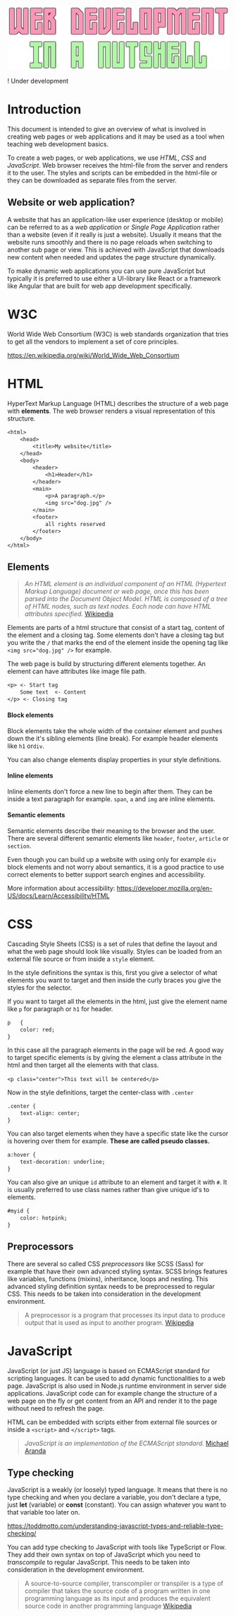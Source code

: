 ![alt text](header.png "Web development in a nutshell")

! Under development

# Introduction

This document is intended to give an overview of what is involved in creating web pages or web applications and it may be used as a tool when teaching web development basics.

To create a web pages, or web applications, we use _HTML_, _CSS_ and _JavaScript_. Web browser receives the html-file from the server and renders it to the user. The styles and scripts can be embedded in the html-file or they can be downloaded as separate files from the server.

## Website or web application?

A website that has an application-like user experience (desktop or mobile) can be referred to as a _web application_ or _Single Page Application_ rather than a website (even if it really is just a website). Usually it means that the website runs smoothly and there is no page reloads when switching to another sub page or view. This is achieved with JavaScript that downloads new content when needed and updates the page structure dynamically.

To make dynamic web applications you can use pure JavaScript but typically it is preferred to use either a UI-library like React or a framework like Angular that are built for web app development specifically.

# W3C

World Wide Web Consortium (W3C) is web standards organization that tries to get all the vendors to implement a set of core principles.

https://en.wikipedia.org/wiki/World_Wide_Web_Consortium

# HTML

HyperText Markup Language (HTML) describes the structure of a web page with **elements**. The web browser renders a visual representation of this structure.

    <html>
        <head>
            <title>My website</title>
        </head>
        <body>
            <header>
                <h1>Header</h1>
            </header>
            <main>
                <p>A paragraph.</p>
                <img src="dog.jpg" />
            </main>
            <footer>
                all rights reserved
            </footer>
        </body>
    </html>

## Elements

> _An HTML element is an individual component of an HTML (Hypertext Markup Language) document or web page, once this has been parsed into the Document Object Model. HTML is composed of a tree of HTML nodes, such as text nodes. Each node can have HTML attributes specified._ [Wikipedia](https://en.wikipedia.org/wiki/HTML_element)

Elements are parts of a html structure that consist of a start tag, content of the element and a closing tag. Some elements don't have a closing tag but you write the `/` that marks the end of the element inside the opening tag like `<img src="dog.jpg" />` for example.

The web page is build by structuring different elements together. An element can have attributes like image file path.

    <p> <- Start tag
        Some text  <- Content
    </p> <- Closing tag

#### Block elements

Block elements take the whole width of the container element and pushes down the it's sibling elements (line break). For example header elements like `h1` or`div`.

You can also change elements display properties in your style definitions.

#### Inline elements

Inline elements don't force a new line to begin after them. They can be inside a text paragraph for example. `span`, `a` and `img` are inline elements.

#### Semantic elements

Semantic elements describe their meaning to the browser and the user. There are several different semantic elements like `header`, `footer`, `article` or `section`.

Even though you can build up a website with using only for example `div` block elements and not worry about semantics, it is a good practice to use correct elements to better support search engines and accessibility.

More information about accessibility: https://developer.mozilla.org/en-US/docs/Learn/Accessibility/HTML

# CSS

Cascading Style Sheets (CSS) is a set of rules that define the layout and what the web page should look like visually. Styles can be loaded from an external file source or from inside a `style` element.

In the style definitions the syntax is this, first you give a selector of what elements you want to target and then inside the curly braces you give the styles for the selector.

If you want to target all the elements in the html, just give the element name like `p` for paragraph or `h1` for header.

    p   {
        color: red;
    }

In this case all the paragraph elements in the page will be red.
A good way to target specific elements is by giving the element a class attribute in the html and then target all the elements with that class.

`<p class="center">This text will be centered</p>`

Now in the style definitions, target the center-class with `.center`

    .center {
        text-align: center;
    }

You can also target elements when they have a specific state like the cursor is hovering over them for example. **These are called pseudo classes.**

    a:hover {
        text-decoration: underline;
    }

You can also give an unique `id` attribute to an element and target it with `#`.
It is usually preferred to use class names rather than give unique id's to elements.

    #myid {
        color: hotpink;
    }

## Preprocessors

There are several so called CSS _preprocessors_ like SCSS (Sass) for example that have their own advanced styling syntax. SCSS brings features like variables, functions (mixins), inheritance, loops and nesting. This advanced styling definition syntax needs to be preprocessed to regular CSS. This needs to be taken into consideration in the development environment.

> A preprocessor is a program that processes its input data to produce output that is used as input to another program. [Wikipedia](https://en.wikipedia.org/wiki/Preprocessor)

# JavaScript

JavaScript (or just JS) language is based on ECMAScript standard for scripting languages. It can be used to add dynamic functionalities to a web page. JavaScript is also used in Node.js runtime environment in server side applications. JavaScript code can for example change the structure of a web page on the fly or get content from an API and render it to the page without need to refresh the page.

HTML can be embedded with scripts either from external file sources or inside a `<script>` and `</script>` tags.

> _JavaScript is an implementation of the ECMAScript standard._ [Michael Aranda](https://medium.freecodecamp.org/whats-the-difference-between-javascript-and-ecmascript-cba48c73a2b5)

## Type checking

JavaScript is a weakly (or loosely) typed language. It means that there is no type checking and when you declare a variable, you don't declare a type, just **let** (variable) or **const** (constant). You can assign whatever you want to that variable too later on.

https://toddmotto.com/understanding-javascript-types-and-reliable-type-checking/

You can add type checking to JavaScript with tools like TypeScript or Flow. They add their own syntax on top of JavaScript which you need to _transcompile_ to regular JavaScript. This needs to be taken into consideration in the development environment.

> A source-to-source compiler, transcompiler or transpiler is a type of compiler that takes the source code of a program written in one programming language as its input and produces the equivalent source code in another programming language [Wikipedia](https://en.wikipedia.org/wiki/Source-to-source_compiler)
